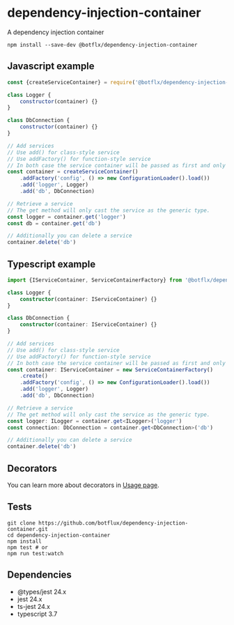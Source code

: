 # dependency-injection-container

A dependency injection container

```shell script
npm install --save-dev @botflx/dependency-injection-container
```

## Javascript example

```javascript
const {createServiceContainer} = require('@botflx/dependency-injection-container')

class Logger {
    constructor(container) {}
}

class DbConnection {
    constructor(container) {}
}

// Add services
// Use add() for class-style service
// Use addFactory() for function-style service
// In both case the service container will be passed as first and only argument.
const container = createServiceContainer()
    .addFactory('config', () => new ConfigurationLoader().load())
    .add('logger', Logger)
    .add('db', DbConnection)

// Retrieve a service
// The get method will only cast the service as the generic type.
const logger = container.get('logger')
const db = container.get('db')

// Additionally you can delete a service
container.delete('db')
```

## Typescript example

```typescript
import {IServiceContainer, ServiceContainerFactory} from '@botflx/dependency-injection-container'

class Logger {
    constructor(container: IServiceContainer) {}
}

class DbConnection {
    constructor(container: IServiceContainer) {}
}

// Add services
// Use add() for class-style service
// Use addFactory() for function-style service
// In both case the service container will be passed as first and only argument.
const container: IServiceContainer = new ServiceContainerFactory()
    .create()
    .addFactory('config', () => new ConfigurationLoader().load())
    .add('logger', Logger)
    .add('db', DbConnection)

// Retrieve a service
// The get method will only cast the service as the generic type.
const logger: ILogger = container.get<ILogger>('logger')
const connection: DbConnection = container.get<DbConnection>('db')

// Additionally you can delete a service
container.delete('db') 
```

## Decorators

You can learn more about decorators in [Usage page](USAGE.md).

## Tests

```shell script
git clone https://github.com/botflux/dependency-injection-container.git
cd dependency-injection-container
npm install
npm test # or
npm run test:watch
```

## Dependencies

- @types/jest 24.x
- jest 24.x
- ts-jest 24.x
- typescript 3.7
